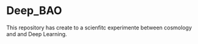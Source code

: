 # Deep_BAO
This repository has create to a scienfitc experimente between cosmology and and Deep Learning.
